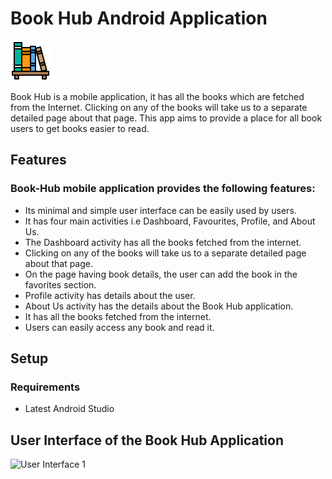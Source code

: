 # Book Hub Android Application

![Book Hub Logo](/drawable-hdpi/book_hub_logo.png "Book Hub Logo")

Book Hub is a mobile application, it has all the books which are fetched from the Internet.
Clicking on any of the books will take us to a separate detailed page about that page. 
This app aims to provide a place for all book users to get books easier to read.

## Features

### Book-Hub mobile application provides the following features:

- Its minimal and simple user interface can be easily used by users.
- It has four main activities i.e Dashboard, Favourites, Profile, and About Us.
- The Dashboard activity has all the books fetched from the internet.
- Clicking on any of the books will take us to a separate detailed page about that page.
- On the page having book details, the user can add the book in the favorites section.
- Profile activity has details about the user.
- About Us activity has the details about the Book Hub application.
- It has all the books fetched from the internet.
- Users can easily access any book and read it.

## Setup

### Requirements
- Latest Android Studio

## User Interface of the Book Hub Application

![User Interface 1](/drawable-hdpi/user_interface_1(3).jpeg "User Interface 1")

